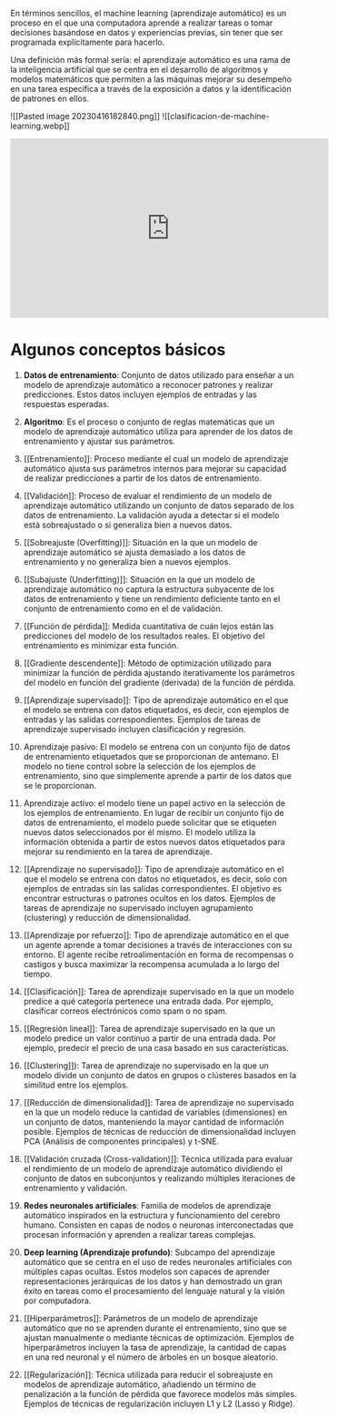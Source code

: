 En términos sencillos, el machine learning (aprendizaje automático) es un proceso en el que una computadora aprende a realizar tareas o tomar decisiones basándose en datos y experiencias previas, sin tener que ser programada explícitamente para hacerlo.

Una definición más formal sería: el aprendizaje automático es una rama de la inteligencia artificial que se centra en el desarrollo de algoritmos y modelos matemáticos que permiten a las máquinas mejorar su desempeño en una tarea específica a través de la exposición a datos y la identificación de patrones en ellos.

![[Pasted image 20230416182840.png]]
![[clasificacion-de-machine-learning.webp]]

<iframe width="560" height="315" src="https://www.youtube.com/embed/KytW151dpqU" title="YouTube video player" frameborder="0" allow="accelerometer; autoplay; clipboard-write; encrypted-media; gyroscope; picture-in-picture; web-share" allowfullscreen></iframe>

# Algunos conceptos básicos

1.  **Datos de entrenamiento**: Conjunto de datos utilizado para enseñar a un modelo de aprendizaje automático a reconocer patrones y realizar predicciones. Estos datos incluyen ejemplos de entradas y las respuestas esperadas.

2.  **Algoritmo**: Es el proceso o conjunto de reglas matemáticas que un modelo de aprendizaje automático utiliza para aprender de los datos de entrenamiento y ajustar sus parámetros.

3.  [[Entrenamiento]]: Proceso mediante el cual un modelo de aprendizaje automático ajusta sus parámetros internos para mejorar su capacidad de realizar predicciones a partir de los datos de entrenamiento.

4.  [[Validación]]: Proceso de evaluar el rendimiento de un modelo de aprendizaje automático utilizando un conjunto de datos separado de los datos de entrenamiento. La validación ayuda a detectar si el modelo está sobreajustado o si generaliza bien a nuevos datos.

5.  [[Sobreajuste (Overfitting)]]: Situación en la que un modelo de aprendizaje automático se ajusta demasiado a los datos de entrenamiento y no generaliza bien a nuevos ejemplos.

6.  [[Subajuste (Underfitting)]]: Situación en la que un modelo de aprendizaje automático no captura la estructura subyacente de los datos de entrenamiento y tiene un rendimiento deficiente tanto en el conjunto de entrenamiento como en el de validación.

7.  [[Función de pérdida]]: Medida cuantitativa de cuán lejos están las predicciones del modelo de los resultados reales. El objetivo del entrenamiento es minimizar esta función.

8.  [[Gradiente descendente]]: Método de optimización utilizado para minimizar la función de pérdida ajustando iterativamente los parámetros del modelo en función del gradiente (derivada) de la función de pérdida.

9.  [[Aprendizaje supervisado]]: Tipo de aprendizaje automático en el que el modelo se entrena con datos etiquetados, es decir, con ejemplos de entradas y las salidas correspondientes. Ejemplos de tareas de aprendizaje supervisado incluyen clasificación y regresión.
   
10. Aprendizaje pasivo: El modelo se entrena con un conjunto fijo de datos de entrenamiento etiquetados que se proporcionan de antemano. El modelo no tiene control sobre la selección de los ejemplos de entrenamiento, sino que simplemente aprende a partir de los datos que se le proporcionan.

11. Aprendizaje activo: el modelo tiene un papel activo en la selección de los ejemplos de entrenamiento. En lugar de recibir un conjunto fijo de datos de entrenamiento, el modelo puede solicitar que se etiqueten nuevos datos seleccionados por él mismo. El modelo utiliza la información obtenida a partir de estos nuevos datos etiquetados para mejorar su rendimiento en la tarea de aprendizaje.

12.  [[Aprendizaje no supervisado]]: Tipo de aprendizaje automático en el que el modelo se entrena con datos no etiquetados, es decir, solo con ejemplos de entradas sin las salidas correspondientes. El objetivo es encontrar estructuras o patrones ocultos en los datos. Ejemplos de tareas de aprendizaje no supervisado incluyen agrupamiento (clustering) y reducción de dimensionalidad.

13.  [[Aprendizaje por refuerzo]]: Tipo de aprendizaje automático en el que un agente aprende a tomar decisiones a través de interacciones con su entorno. El agente recibe retroalimentación en forma de recompensas o castigos y busca maximizar la recompensa acumulada a lo largo del tiempo.

14.  [[Clasificación]]: Tarea de aprendizaje supervisado en la que un modelo predice a qué categoría pertenece una entrada dada. Por ejemplo, clasificar correos electrónicos como spam o no spam.

15.  [[Regresión lineal]]: Tarea de aprendizaje supervisado en la que un modelo predice un valor continuo a partir de una entrada dada. Por ejemplo, predecir el precio de una casa basado en sus características.

16.  [[Clustering]]): Tarea de aprendizaje no supervisado en la que un modelo divide un conjunto de datos en grupos o clústeres basados en la similitud entre los ejemplos.

17.  [[Reducción de dimensionalidad]]: Tarea de aprendizaje no supervisado en la que un modelo reduce la cantidad de variables (dimensiones) en un conjunto de datos, manteniendo la mayor cantidad de información posible. Ejemplos de técnicas de reducción de dimensionalidad incluyen PCA (Análisis de componentes principales) y t-SNE.

18.  [[Validación cruzada (Cross-validation)]]: Técnica utilizada para evaluar el rendimiento de un modelo de aprendizaje automático dividiendo el conjunto de datos en subconjuntos y realizando múltiples iteraciones de entrenamiento y validación.

19.  **Redes neuronales artificiales**: Familia de modelos de aprendizaje automático inspirados en la estructura y funcionamiento del cerebro humano. Consisten en capas de nodos o neuronas interconectadas que procesan información y aprenden a realizar tareas complejas.

20.  **Deep learning (Aprendizaje profundo)**: Subcampo del aprendizaje automático que se centra en el uso de redes neuronales artificiales con múltiples capas ocultas. Estos modelos son capaces de aprender representaciones jerárquicas de los datos y han demostrado un gran éxito en tareas como el procesamiento del lenguaje natural y la visión por computadora.

21.  [[Hiperparámetros]]: Parámetros de un modelo de aprendizaje automático que no se aprenden durante el entrenamiento, sino que se ajustan manualmente o mediante técnicas de optimización. Ejemplos de hiperparámetros incluyen la tasa de aprendizaje, la cantidad de capas en una red neuronal y el número de árboles en un bosque aleatorio.

22.  [[Regularización]]: Técnica utilizada para reducir el sobreajuste en modelos de aprendizaje automático, añadiendo un término de penalización a la función de pérdida que favorece modelos más simples. Ejemplos de técnicas de regularización incluyen L1 y L2 (Lasso y Ridge).